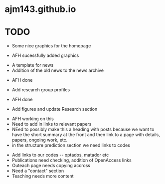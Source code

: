 # ajm143.github.io

# TODO

* Some nice graphics for the homepage
 - AFH sucessfully added graphics
* A template for news
* Addition of the old news to the news archive
 - AFH done
* Add research group profiles
 - AFH done
* Add figures and update Research section
 - AFH working on this
 - Need to add in links to relevant papers
 - NEed to possibly make this a heading with posts because we want to have the short summary at the front and then link to a page with details, papers, ongoing work, etc.
 - in the structure prediction section we need links to codes
* Add links to our codes -- optados, matador etc
* Publications need checking, addition of OpenAccess links
* Outeach page needs copying accross
* Need a "contact" section
* Teaching needs more content
